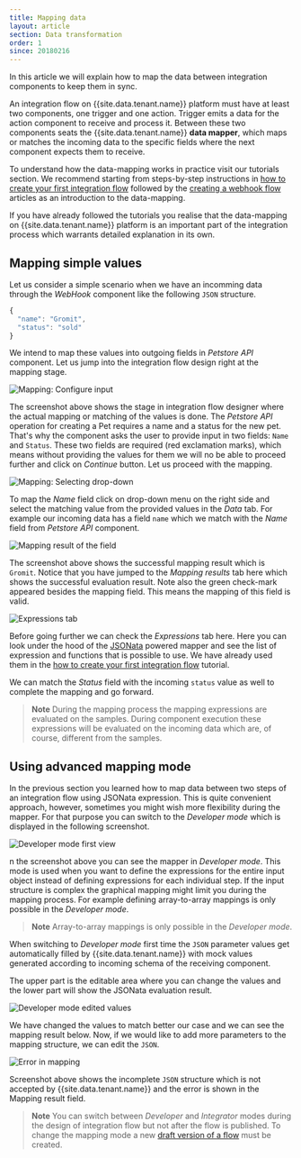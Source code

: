 ```yaml
---
title: Mapping data
layout: article
section: Data transformation
order: 1
since: 20180216
---
```


In this article we will explain how to map the data between integration components to keep them in sync.

An integration flow on {{site.data.tenant.name}} platform must have at least two components, one trigger and one action. Trigger emits a data for the action component to receive and process it. Between these two components seats the {{site.data.tenant.name}} **data mapper**, which maps or matches the incoming data to the specific fields where the next component expects them to receive.

To understand how the data-mapping works in practice visit our tutorials section. We recommend starting from steps-by-step instructions in [how to create your first integration flow](/getting-started/first-flow) followed by the [creating a webhook flow](/getting-started/webhook-flow) articles as an introduction to the data-mapping.

If you have already followed the tutorials you realise that the data-mapping on {{site.data.tenant.name}} platform is an important part of the integration process which warrants detailed explanation in its own.

## Mapping simple values

Let us consider a simple scenario when we have an incomming data through the *WebHook* component like the following `JSON` structure.

```js
{
  "name": "Gromit",
  "status": "sold"
}
```

We intend to map these values into outgoing fields in *Petstore API* component. Let us jump into the integration flow design right at the mapping stage.

![Mapping: Configure input](/assets/img/integrator-guide/data-mapper/mapper-01.png "Mapping: Configure input")

The screenshot above shows the stage in integration flow designer where the actual mapping or matching of the values is done. The *Petstore API* operation for creating a Pet requires a name and a status for the new pet. That's why the component asks the user to provide input in two fields: `Name` and `Status`. These two fields are required (red exclamation marks), which means without providing the values for them we will no be able to proceed further and click on *Continue* button. Let us proceed with the mapping.

![Mapping: Selecting drop-down](/assets/img/integrator-guide/data-mapper/mapper-02.png "Mapping: Selecting drop-down")

To map the *Name* field click on drop-down menu on the right side and select the matching value from the provided values in the *Data* tab. For example our incoming data has a field `name` which we match with the *Name* field from *Petstore API* component.

![Mapping result of the field](/assets/img/integrator-guide/data-mapper/mapper-03.png "Mapping result of the field")

The screenshot above shows the successful mapping result which is `Gromit`. Notice that you have jumped to the *Mapping results* tab here which shows the successful evaluation result. Note also the green check-mark appeared besides the mapping field. This means the mapping of this field is valid.

![Expressions tab](/assets/img/integrator-guide/data-mapper/mapper-04.png "Expressions tab")

Before going further we can check the *Expressions* tab here. Here you can look under the hood of the [JSONata](http://jsonata.org/) powered mapper and see the list of expression and functions that is possible to use. We have already used them in the [how to create your first integration flow](/getting-started/first-flow) tutorial.

We can match the *Status* field with the incoming `status` value as well to complete the mapping and go forward.

> **Note** During the mapping process the mapping expressions are evaluated on the samples. During component execution these expressions will be evaluated on the incoming data which are, of course, different from the samples.

## Using advanced mapping mode

In the previous section you learned how to map data between two steps of an integration flow using JSONata expression. This is quite convenient approach, however, sometimes you might wish more flexibility during the mapper. For that purpose you can switch to the *Developer mode* which is displayed in the following screenshot.

![Developer mode first view](/assets/img/integrator-guide/data-mapper/mapper-05.png "Developer mode first view")

n the screenshot above you can see the mapper in *Developer mode*. This mode is used when you want to define the expressions for the entire input object instead of defining expressions for each individual step. If the input structure is complex the graphical mapping might limit you during the mapping process. For example defining array-to-array mappings is only possible in the *Developer mode*.

> **Note** Array-to-array mappings is only possible in the *Developer mode*.

When switching to *Developer mode* first time the `JSON` parameter values get automatically filled by {{site.data.tenant.name}} with mock values generated according to incoming schema of the receiving component.

The upper part is the editable area where you can change the values and the lower part will show the JSONata evaluation result.

![Developer mode edited values](/assets/img/integrator-guide/data-mapper/mapper-06.png "Developer mode edited values")

We have changed the values to match better our case and we can see the mapping result below. Now, if we would like to add more parameters to the mapping structure, we can edit the `JSON`.

![Error in mapping](/assets/img/integrator-guide/data-mapper/mapper-07.png "Error in mapping")

Screenshot above shows the incomplete `JSON` structure which is not accepted by {{site.data.tenant.name}} and the error is shown in the Mapping result field.

> **Note** You can switch between *Developer* and *Integrator* modes during the design of integration flow but not after the flow is published. To change the mapping mode a new [draft version of a flow](managing-flow-history) must be created.
